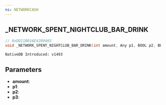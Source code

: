 ```yaml
---
ns: NETWORKCASH
---
```

## _NETWORK_SPENT_NIGHTCLUB_BAR_DRINK

```c
// 0xDD21B016E4289465
void _NETWORK_SPENT_NIGHTCLUB_BAR_DRINK(int amount, Any p1, BOOL p2, BOOL p3);
```

```
NativeDB Introduced: v1493
```

## Parameters
* **amount**:
* **p1**:
* **p2**:
* **p3**:
